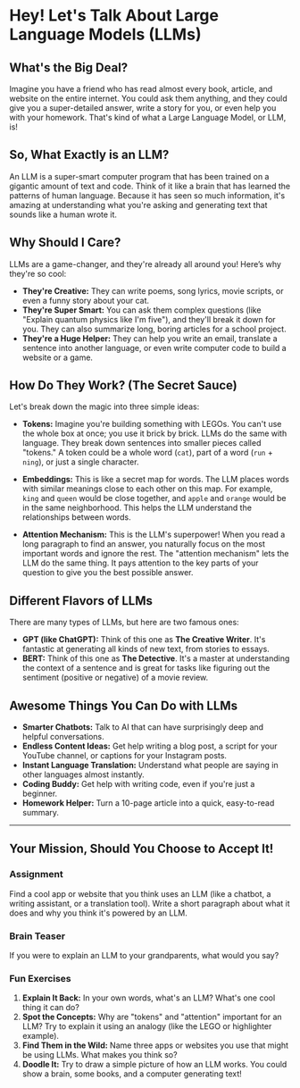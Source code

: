 # Hey! Let's Talk About Large Language Models (LLMs)

## What's the Big Deal?

Imagine you have a friend who has read almost every book, article, and website on the entire internet. You could ask them anything, and they could give you a super-detailed answer, write a story for you, or even help you with your homework. That's kind of what a Large Language Model, or LLM, is!

## So, What Exactly is an LLM?

An LLM is a super-smart computer program that has been trained on a gigantic amount of text and code. Think of it like a brain that has learned the patterns of human language. Because it has seen so much information, it's amazing at understanding what you're asking and generating text that sounds like a human wrote it.

## Why Should I Care?

LLMs are a game-changer, and they're already all around you! Here’s why they're so cool:

*   **They're Creative:** They can write poems, song lyrics, movie scripts, or even a funny story about your cat.
*   **They're Super Smart:** You can ask them complex questions (like "Explain quantum physics like I'm five"), and they'll break it down for you. They can also summarize long, boring articles for a school project.
*   **They're a Huge Helper:** They can help you write an email, translate a sentence into another language, or even write computer code to build a website or a game.

## How Do They Work? (The Secret Sauce)

Let's break down the magic into three simple ideas:

*   **Tokens:** Imagine you're building something with LEGOs. You can't use the whole box at once; you use it brick by brick. LLMs do the same with language. They break down sentences into smaller pieces called "tokens." A token could be a whole word (`cat`), part of a word (`run` + `ning`), or just a single character.

*   **Embeddings:** This is like a secret map for words. The LLM places words with similar meanings close to each other on this map. For example, `king` and `queen` would be close together, and `apple` and `orange` would be in the same neighborhood. This helps the LLM understand the relationships between words.

*   **Attention Mechanism:** This is the LLM's superpower! When you read a long paragraph to find an answer, you naturally focus on the most important words and ignore the rest. The "attention mechanism" lets the LLM do the same thing. It pays attention to the key parts of your question to give you the best possible answer.

## Different Flavors of LLMs

There are many types of LLMs, but here are two famous ones:

*   **GPT (like ChatGPT):** Think of this one as **The Creative Writer**. It's fantastic at generating all kinds of new text, from stories to essays.
*   **BERT:** Think of this one as **The Detective**. It's a master at understanding the context of a sentence and is great for tasks like figuring out the sentiment (positive or negative) of a movie review.

## Awesome Things You Can Do with LLMs

*   **Smarter Chatbots:** Talk to AI that can have surprisingly deep and helpful conversations.
*   **Endless Content Ideas:** Get help writing a blog post, a script for your YouTube channel, or captions for your Instagram posts.
*   **Instant Language Translation:** Understand what people are saying in other languages almost instantly.
*   **Coding Buddy:** Get help with writing code, even if you're just a beginner.
*   **Homework Helper:** Turn a 10-page article into a quick, easy-to-read summary.

---

## Your Mission, Should You Choose to Accept It!

### Assignment

Find a cool app or website that you think uses an LLM (like a chatbot, a writing assistant, or a translation tool). Write a short paragraph about what it does and why you think it's powered by an LLM.

### Brain Teaser

If you were to explain an LLM to your grandparents, what would you say?

### Fun Exercises

1.  **Explain It Back:** In your own words, what's an LLM? What's one cool thing it can do?
2.  **Spot the Concepts:** Why are "tokens" and "attention" important for an LLM? Try to explain it using an analogy (like the LEGO or highlighter example).
3.  **Find Them in the Wild:** Name three apps or websites you use that might be using LLMs. What makes you think so?
4.  **Doodle It:** Try to draw a simple picture of how an LLM works. You could show a brain, some books, and a computer generating text!
